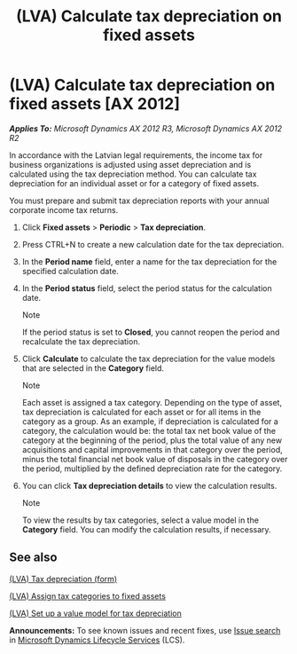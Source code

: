 ﻿---
title: (LVA) Calculate tax depreciation on fixed assets
TOCTitle: (LVA) Calculate tax depreciation on fixed assets
ms:assetid: 1ba4adbc-8b6c-4d3b-869a-82325c8ecdc7
ms:mtpsurl: https://technet.microsoft.com/en-us/library/JJ910991(v=AX.60)
ms:contentKeyID: 52075317
ms.date: 04/18/2014
mtps_version: v=AX.60
f1_keywords:
- fixed assets
- calculate depreciation
- calculate tax depreciation
- tax depreciation
---

# (LVA) Calculate tax depreciation on fixed assets [AX 2012]


_**Applies To:** Microsoft Dynamics AX 2012 R3, Microsoft Dynamics AX 2012 R2_

In accordance with the Latvian legal requirements, the income tax for business organizations is adjusted using asset depreciation and is calculated using the tax depreciation method. You can calculate tax depreciation for an individual asset or for a category of fixed assets.

You must prepare and submit tax depreciation reports with your annual corporate income tax returns.

1.  Click **Fixed assets** \> **Periodic** \> **Tax depreciation**.

2.  Press CTRL+N to create a new calculation date for the tax depreciation.

3.  In the **Period name** field, enter a name for the tax depreciation for the specified calculation date.

4.  In the **Period status** field, select the period status for the calculation date.
    

    > [!NOTE]
    > <P>If the period status is set to <STRONG>Closed</STRONG>, you cannot reopen the period and recalculate the tax depreciation.</P>



5.  Click **Calculate** to calculate the tax depreciation for the value models that are selected in the **Category** field.
    

    > [!NOTE]
    > <P>Each asset is assigned a tax category. Depending on the type of asset, tax depreciation is calculated for each asset or for all items in the category as a group. As an example, if depreciation is calculated for a category, the calculation would be: the total tax net book value of the category at the beginning of the period, plus the total value of any new acquisitions and capital improvements in that category over the period, minus the total financial net book value of disposals in the category over the period, multiplied by the defined depreciation rate for the category.</P>



6.  You can click **Tax depreciation details** to view the calculation results.
    

    > [!NOTE]
    > <P>To view the results by tax categories, select a value model in the <STRONG>Category</STRONG> field. You can modify the calculation results, if necessary.</P>



## See also

[(LVA) Tax depreciation (form)](https://technet.microsoft.com/en-us/library/jj911011\(v=ax.60\))

[(LVA) Assign tax categories to fixed assets](lva-assign-tax-categories-to-fixed-assets.md)

[(LVA) Set up a value model for tax depreciation](lva-set-up-a-value-model-for-tax-depreciation.md)

  
**Announcements:** To see known issues and recent fixes, use [Issue search](http://go.microsoft.com/fwlink/?linkid=389258) in [Microsoft Dynamics Lifecycle Services](http://go.microsoft.com/fwlink/?linkid=306505) (LCS).

